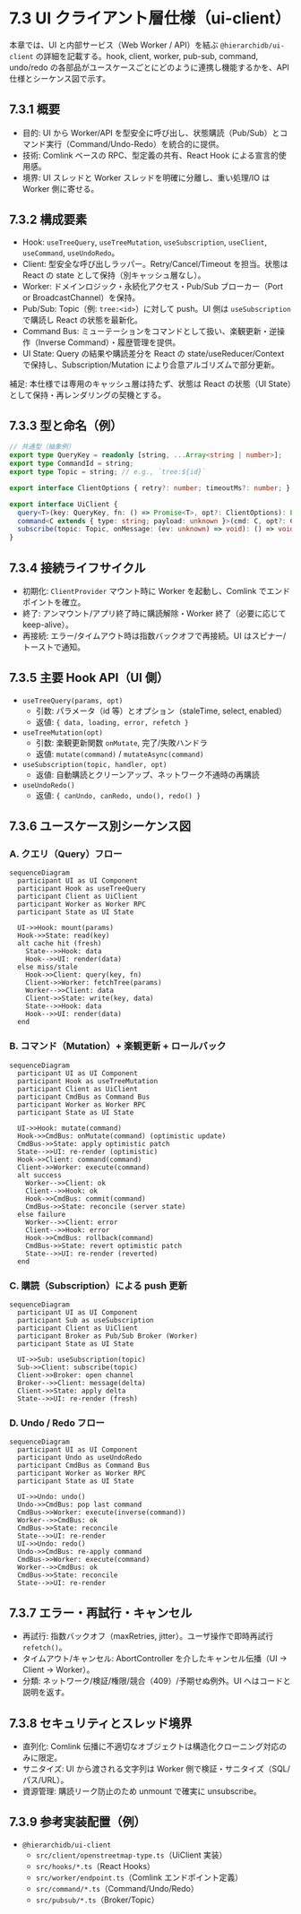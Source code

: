 # 7.3 UI クライアント層仕様（ui-client）

本章では、UI と内部サービス（Web Worker / API）を結ぶ `@hierarchidb/ui-client` の詳細を記載する。hook, client, worker, pub-sub, command, undo/redo の各部品がユースケースごとにどのように連携し機能するかを、API 仕様とシーケンス図で示す。

## 7.3.1 概要
- 目的: UI から Worker/API を型安全に呼び出し、状態購読（Pub/Sub）とコマンド実行（Command/Undo-Redo）を統合的に提供。
- 技術: Comlink ベースの RPC、型定義の共有、React Hook による宣言的使用感。
- 境界: UI スレッドと Worker スレッドを明確に分離し、重い処理/IO は Worker 側に寄せる。

## 7.3.2 構成要素
- Hook: `useTreeQuery`, `useTreeMutation`, `useSubscription`, `useClient`, `useCommand`, `useUndoRedo`。
- Client: 型安全な呼び出しラッパー。Retry/Cancel/Timeout を担当。状態は React の state として保持（別キャッシュ層なし）。
- Worker: ドメインロジック・永続化アクセス・Pub/Sub ブローカー（Port or BroadcastChannel）を保持。
- Pub/Sub: Topic（例: `tree:<id>`）に対して push。UI 側は `useSubscription` で購読し React の状態を最新化。
- Command Bus: ミューテーションをコマンドとして扱い、楽観更新・逆操作（Inverse Command）・履歴管理を提供。
- UI State: Query の結果や購読差分を React の state/useReducer/Context で保持し、Subscription/Mutation により合意アルゴリズムで部分更新。

補足: 本仕様では専用のキャッシュ層は持たず、状態は React の状態（UI State）として保持・再レンダリングの契機とする。

## 7.3.3 型と命名（例）
```ts
// 共通型（抽象例）
export type QueryKey = readonly [string, ...Array<string | number>];
export type CommandId = string;
export type Topic = string; // e.g., `tree:${id}`

export interface ClientOptions { retry?: number; timeoutMs?: number; }

export interface UiClient {
  query<T>(key: QueryKey, fn: () => Promise<T>, opt?: ClientOptions): Promise<T>;
  command<C extends { type: string; payload: unknown }>(cmd: C, opt?: ClientOptions): Promise<{ ok: true } | { ok: false; error: string }>;
  subscribe(topic: Topic, onMessage: (ev: unknown) => void): () => void;
}
```

## 7.3.4 接続ライフサイクル
- 初期化: `ClientProvider` マウント時に Worker を起動し、Comlink でエンドポイントを確立。
- 終了: アンマウント/アプリ終了時に購読解除・Worker 終了（必要に応じて keep-alive）。
- 再接続: エラー/タイムアウト時は指数バックオフで再接続。UI はスピナー/トーストで通知。

## 7.3.5 主要 Hook API（UI 側）
- `useTreeQuery(params, opt)`
  - 引数: パラメータ（id 等）とオプション（staleTime, select, enabled）
  - 返値: `{ data, loading, error, refetch }`
- `useTreeMutation(opt)`
  - 引数: 楽観更新関数 `onMutate`, 完了/失敗ハンドラ
  - 返値: `mutate(command)` / `mutateAsync(command)`
- `useSubscription(topic, handler, opt)`
  - 返値: 自動購読とクリーンアップ、ネットワーク不通時の再購読
- `useUndoRedo()`
  - 返値: `{ canUndo, canRedo, undo(), redo() }`

## 7.3.6 ユースケース別シーケンス図

### A. クエリ（Query）フロー
```mermaid
sequenceDiagram
  participant UI as UI Component
  participant Hook as useTreeQuery
  participant Client as UiClient
  participant Worker as Worker RPC
  participant State as UI State

  UI->>Hook: mount(params)
  Hook->>State: read(key)
  alt cache hit (fresh)
    State-->>Hook: data
    Hook-->>UI: render(data)
  else miss/stale
    Hook->>Client: query(key, fn)
    Client->>Worker: fetchTree(params)
    Worker-->>Client: data
    Client->>State: write(key, data)
    State-->>Hook: data
    Hook-->>UI: render(data)
  end
```

### B. コマンド（Mutation）+ 楽観更新 + ロールバック
```mermaid
sequenceDiagram
  participant UI as UI Component
  participant Hook as useTreeMutation
  participant Client as UiClient
  participant CmdBus as Command Bus
  participant Worker as Worker RPC
  participant State as UI State

  UI->>Hook: mutate(command)
  Hook->>CmdBus: onMutate(command) (optimistic update)
  CmdBus->>State: apply optimistic patch
  State-->>UI: re-render (optimistic)
  Hook->>Client: command(command)
  Client->>Worker: execute(command)
  alt success
    Worker-->>Client: ok
    Client-->>Hook: ok
    Hook->>CmdBus: commit(command)
    CmdBus->>State: reconcile (server state)
  else failure
    Worker-->>Client: error
    Client-->>Hook: error
    Hook->>CmdBus: rollback(command)
    CmdBus->>State: revert optimistic patch
    State-->>UI: re-render (reverted)
  end
```

### C. 購読（Subscription）による push 更新
```mermaid
sequenceDiagram
  participant UI as UI Component
  participant Sub as useSubscription
  participant Client as UiClient
  participant Broker as Pub/Sub Broker (Worker)
  participant State as UI State

  UI->>Sub: useSubscription(topic)
  Sub->>Client: subscribe(topic)
  Client->>Broker: open channel
  Broker-->>Client: message(delta)
  Client->>State: apply delta
  State-->>UI: re-render (fresh)
```

### D. Undo / Redo フロー
```mermaid
sequenceDiagram
  participant UI as UI Component
  participant Undo as useUndoRedo
  participant CmdBus as Command Bus
  participant Worker as Worker RPC
  participant State as UI State

  UI->>Undo: undo()
  Undo->>CmdBus: pop last command
  CmdBus->>Worker: execute(inverse(command))
  Worker-->>CmdBus: ok
  CmdBus->>State: reconcile
  State-->>UI: re-render
  UI->>Undo: redo()
  Undo->>CmdBus: re-apply command
  CmdBus->>Worker: execute(command)
  Worker-->>CmdBus: ok
  CmdBus->>State: reconcile
  State-->>UI: re-render
```

## 7.3.7 エラー・再試行・キャンセル
- 再試行: 指数バックオフ（maxRetries, jitter）。ユーザ操作で即時再試行 `refetch()`。
- タイムアウト/キャンセル: AbortController を介したキャンセル伝播（UI -> Client -> Worker）。
- 分類: ネットワーク/検証/権限/競合（409）/予期せぬ例外。UI へはコードと説明を返す。

## 7.3.8 セキュリティとスレッド境界
- 直列化: Comlink 伝播に不適切なオブジェクトは構造化クローニング対応のみに限定。
- サニタイズ: UI から渡される文字列は Worker 側で検証・サニタイズ（SQL/パス/URL）。
- 資源管理: 購読リーク防止のため unmount で確実に unsubscribe。

## 7.3.9 参考実装配置（例）
- `@hierarchidb/ui-client`
  - `src/client/openstreetmap-type.ts`（UiClient 実装）
  - `src/hooks/*.ts`（React Hooks）
  - `src/worker/endpoint.ts`（Comlink エンドポイント定義）
  - `src/command/*.ts`（Command/Undo/Redo）
  - `src/pubsub/*.ts`（Broker/Topic）


